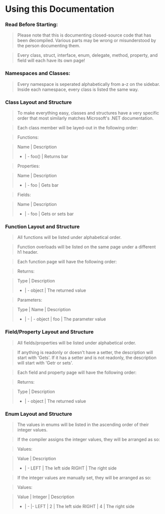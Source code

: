 # Using this Documentation

### Read Before Starting: 
> Please note that this is documenting closed-source code that has been decompiled.
> Various parts may be wrong or misunderstood by the person documenting them.

> Every class, struct, interface, enum, delegate, method, property, and field will each have its own page!

### Namespaces and Classes:

> Every namespace is seperated alphabetically from a-z on the sidebar. 
> Inside each namespace, every class is listed the same way.

### Class Layout and Structure
> To make everything easy, classes and structures have a very specific order that most similarly matches Microsoft's .NET documentation.

> Each class member will be layed-out in the following order:

> Functions:

> Name | Description
> - | -
> foo() | Returns bar

> Properties:

> Name | Description
> - | -
> foo | Gets bar

> Fields:

> Name | Description
> - | -
> foo | Gets or sets bar


### Function Layout and Structure

> All functions will be listed under alphabetical order.

> Function overloads will be listed on the same page under a different h1 header.

> Each function page will have the following order:

> Returns:

> Type | Description
> - | -
> object | The returned value

> Parameters:

> Type | Name | Description
> - | - | -
> object | foo | The parameter value

### Field/Property Layout and Structure

> All fields/properties will be listed under alphabetical order.

> If anything is readonly or doesn't have a setter, the description will start with 'Gets'. If it has a setter and is not readonly, the description will start with 'Getr or sets'.

> Each field and property page will have the following order:

> Returns:

> Type | Description
> - | -
> object | The returned value

### Enum Layout and Structure

> The values in enums will be listed in the ascending order of their integer values.

> If the compiler assigns the integer values, they will be arranged as so:

> Values:

> Value | Description
> - | -
> LEFT | The left side
> RIGHT | The right side

> If the integer values are manually set, they will be arranged as so:

> Values:

> Value | Integer | Description
> - | - |-
> LEFT | 2 | The left side
> RIGHT | 4 | The right side

